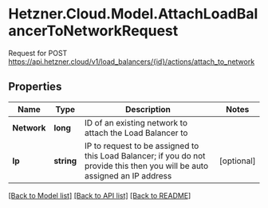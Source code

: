 # Hetzner.Cloud.Model.AttachLoadBalancerToNetworkRequest
Request for POST https://api.hetzner.cloud/v1/load_balancers/{id}/actions/attach_to_network

## Properties

Name | Type | Description | Notes
------------ | ------------- | ------------- | -------------
**Network** | **long** | ID of an existing network to attach the Load Balancer to | 
**Ip** | **string** | IP to request to be assigned to this Load Balancer; if you do not provide this then you will be auto assigned an IP address | [optional] 

[[Back to Model list]](../../README.md#documentation-for-models) [[Back to API list]](../../README.md#documentation-for-api-endpoints) [[Back to README]](../../README.md)


